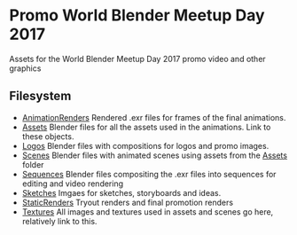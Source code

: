 Promo World Blender Meetup Day 2017
======
Assets for the World Blender Meetup Day 2017 promo video and other graphics


Filesystem
------
* [AnimationRenders](AnimationRenders) Rendered .exr files for frames of the final animations.
* [Assets](Assets) Blender files for all the assets used in the animations. Link to these objects.
* [Logos](Logos) Blender files with compositions for logos and promo images.
* [Scenes](Scenes) Blender files with animated scenes using assets from the [Assets](Assets) folder
* [Sequences](Sequences) Blender files compositing the .exr files into sequences for editing and video rendering
* [Sketches](Sketches) Imgaes for sketches, storyboards and ideas.
* [StaticRenders](StaticRenders) Tryout renders and final promotion renders
* [Textures](Textures) All images and textures used in assets and scenes go here, relatively link to this.
